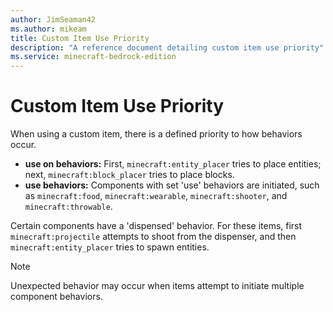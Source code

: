```yaml
---
author: JimSeaman42
ms.author: mikeam
title: Custom Item Use Priority
description: "A reference document detailing custom item use priority"
ms.service: minecraft-bedrock-edition
---
```


# Custom Item Use Priority

When using a custom item, there is a defined priority to how behaviors occur.

- **use on behaviors:** First, `minecraft:entity_placer` tries to place entities; next, `minecraft:block_placer` tries to place blocks.
- **use behaviors:** Components with set 'use' behaviors are initiated, such as `minecraft:food`, `minecraft:wearable`, `minecraft:shooter`, and `minecraft:throwable`.

Certain components have a 'dispensed' behavior. For these items, first `minecraft:projectile` attempts to shoot from the dispenser, and then `minecraft:entity_placer` tries to spawn entities.

> [!NOTE]
> Unexpected behavior may occur when items attempt to initiate multiple component behaviors.
